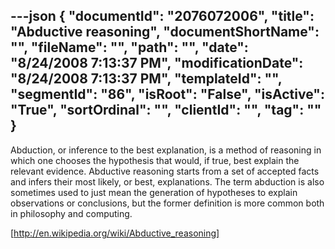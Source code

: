 ---json
{
  "documentId": "2076072006",
  "title": "Abductive reasoning",
  "documentShortName": "",
  "fileName": "",
  "path": "",
  "date": "8/24/2008 7:13:37 PM",
  "modificationDate": "8/24/2008 7:13:37 PM",
  "templateId": "",
  "segmentId": "86",
  "isRoot": "False",
  "isActive": "True",
  "sortOrdinal": "",
  "clientId": "",
  "tag": ""
}
---

Abduction, or inference to the best explanation, is a method of reasoning in which one chooses the hypothesis that would, if true, best explain the relevant evidence. Abductive reasoning starts from a set of accepted facts and infers their most likely, or best, explanations. The term abduction is also sometimes used to just mean the generation of hypotheses to explain observations or conclusions, but the former definition is more common both in philosophy and computing.

[http://en.wikipedia.org/wiki/Abductive_reasoning]
